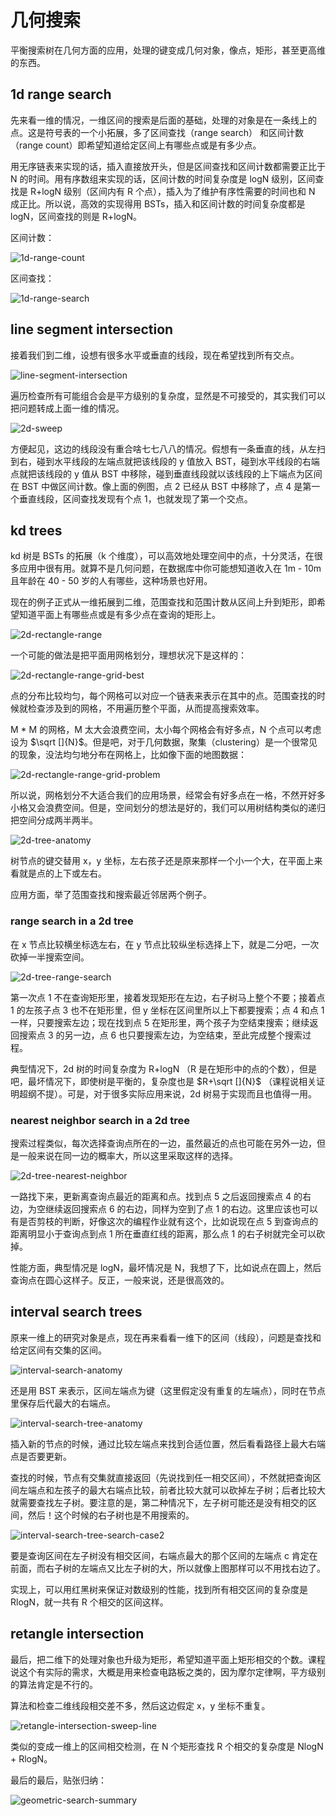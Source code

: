 # 几何搜索

平衡搜索树在几何方面的应用，处理的键变成几何对象，像点，矩形，甚至更高维的东西。

## 1d range search

先来看一维的情况，一维区间的搜索是后面的基础，处理的对象是在一条线上的点。这是符号表的一个小拓展，多了区间查找（range search） 和区间计数（range count）即希望知道给定区间上有哪些点或是有多少点。

用无序链表来实现的话，插入直接放开头，但是区间查找和区间计数都需要正比于 N 的时间。用有序数组来实现的话，区间计数的时间复杂度是 logN 级别，区间查找是 R+logN 级别（区间内有 R 个点），插入为了维护有序性需要的时间也和 N 成正比。所以说，高效的实现得用 BSTs，插入和区间计数的时间复杂度都是 logN，区间查找的则是 R+logN。

区间计数：

![1d-range-count](https://img2018.cnblogs.com/blog/886021/201901/886021-20190127194219610-1684162525.png)

区间查找：

![1d-range-search](https://img2018.cnblogs.com/blog/886021/201901/886021-20190127194252626-489357777.png)

## line segment intersection

接着我们到二维，设想有很多水平或垂直的线段，现在希望找到所有交点。

![line-segment-intersection](https://img2018.cnblogs.com/blog/886021/201901/886021-20190127194347651-1192355983.png)

遍历检查所有可能组合会是平方级别的复杂度，显然是不可接受的，其实我们可以把问题转成上面一维的情况。

![2d-sweep](https://img2018.cnblogs.com/blog/886021/201901/886021-20190127194419668-696125613.png)

方便起见，这边的线段没有重合啥七七八八的情况。假想有一条垂直的线，从左扫到右，碰到水平线段的左端点就把该线段的 y 值放入 BST，碰到水平线段的右端点就把该线段的 y 值从 BST 中移除，碰到垂直线段就以该线段的上下端点为区间在 BST 中做区间计数。像上面的例图，点 2 已经从 BST 中移除了，点 4 是第一个垂直线段，区间查找发现有个点 1，也就发现了第一个交点。

## kd trees

kd 树是 BSTs 的拓展（k 个维度），可以高效地处理空间中的点，十分灵活，在很多应用中很有用。就算不是几何问题，在数据库中你可能想知道收入在 1m - 10m 且年龄在 40 - 50 岁的人有哪些，这种场景也好用。

现在的例子正式从一维拓展到二维，范围查找和范围计数从区间上升到矩形，即希望知道平面上有哪些点或是有多少点在查询的矩形上。

![2d-rectangle-range](https://img2018.cnblogs.com/blog/886021/201901/886021-20190130144744849-425146497.png)

一个可能的做法是把平面用网格划分，理想状况下是这样的：

![2d-rectangle-range-grid-best](https://img2018.cnblogs.com/blog/886021/201901/886021-20190130144807524-1552636529.png)

点的分布比较均匀，每个网格可以对应一个链表来表示在其中的点。范围查找的时候就检查涉及到的网格，不用遍历整个平面，从而提高搜索效率。

M * M 的网格，M 太大会浪费空间，太小每个网格会有好多点，N 个点可以考虑设为 $\sqrt []{N}$。但是吧，对于几何数据，聚集（clustering）是一个很常见的现象，没法均匀地分布在网格上，比如像下面的地图数据：

![2d-rectangle-range-grid-problem](https://img2018.cnblogs.com/blog/886021/201901/886021-20190130144822278-866651473.png)

所以说，网格划分不大适合我们的应用场景，经常会有好多点在一格，不然开好多小格又会浪费空间。但是，空间划分的想法是好的，我们可以用树结构类似的递归把空间分成两半两半。

![2d-tree-anatomy](https://img2018.cnblogs.com/blog/886021/201901/886021-20190130144835605-1075265836.png)

树节点的键交替用 x，y 坐标，左右孩子还是原来那样一个小一个大，在平面上来看就是点的上下或左右。

应用方面，举了范围查找和搜索最近邻居两个例子。

### range search in a 2d tree

在 x 节点比较横坐标选左右，在 y 节点比较纵坐标选择上下，就是二分吧，一次砍掉一半搜索空间。

![2d-tree-range-search](https://img2018.cnblogs.com/blog/886021/201901/886021-20190130144854435-638261113.png)

第一次点 1 不在查询矩形里，接着发现矩形在左边，右子树马上整个不要；接着点 1 的左孩子点 3 也不在矩形里，但 y 坐标在区间里所以上下都要搜索；点 4 和点 1 一样，只要搜索左边；现在找到点 5 在矩形里，两个孩子为空结束搜索；继续返回搜索点 3 的另一边，点 6 也只要搜索左边，为空结束，至此完成整个搜索过程。

典型情况下，2d 树的时间复杂度为 R+logN （R 是在矩形中的点的个数），但是吧，最坏情况下，即使树是平衡的，复杂度也是 $R+\sqrt []{N}$ （课程说相关证明超纲不提）。可是，对于很多实际应用来说，2d 树易于实现而且也值得一用。

### nearest neighbor search in a 2d tree

搜索过程类似，每次选择查询点所在的一边，虽然最近的点也可能在另外一边，但是一般来说在同一边的概率大，所以这里采取这样的选择。

![2d-tree-nearest-neighbor](https://img2018.cnblogs.com/blog/886021/201901/886021-20190130144919582-2048381451.png)

一路找下来，更新离查询点最近的距离和点。找到点 5 之后返回搜索点 4 的右边，为空继续返回搜索点 6 的右边，同样为空到了点 1 的右边。这里应该也可以有是否剪枝的判断，好像这次的编程作业就有这个，比如说现在点 5 到查询点的距离明显小于查询点到点 1 所在垂直红线的距离，那么点 1 的右子树就完全可以砍掉。

性能方面，典型情况是 logN，最坏情况是 N，我想了下，比如说点在圆上，然后查询点在圆心这样子。反正，一般来说，还是很高效的。

## interval search trees

原来一维上的研究对象是点，现在再来看看一维下的区间（线段），问题是查找和给定区间有交集的区间。

![interval-search-anatomy](https://img2018.cnblogs.com/blog/886021/201902/886021-20190201101416691-1204900151.png)

还是用 BST 来表示，区间左端点为键（这里假定没有重复的左端点），同时在节点里保存后代最大的右端点。

![interval-search-tree-anatomy](https://img2018.cnblogs.com/blog/886021/201902/886021-20190201101431461-1941816609.png)

插入新的节点的时候，通过比较左端点来找到合适位置，然后看看路径上最大右端点是否要更新。

查找的时候，节点有交集就直接返回（先说找到任一相交区间），不然就把查询区间左端点和左孩子的最大右端点比较，前者比较大就可以砍掉左子树；后者比较大就需要查找左子树。要注意的是，第二种情况下，左子树可能还是没有相交的区间，然后！这个时候的右子树也是不用搜索的。

![interval-search-tree-search-case2](https://img2018.cnblogs.com/blog/886021/201902/886021-20190201101450708-294300464.png)

要是查询区间在左子树没有相交区间，右端点最大的那个区间的左端点 c 肯定在前面，而右子树的左端点又比左子树的大，所以就像上图那样可以不用找右边了。

实现上，可以用红黑树来保证对数级别的性能，找到所有相交区间的复杂度是 RlogN，就一共有 R 个相交的区间这样。

## retangle intersection

最后，把二维下的处理对象也升级为矩形，希望知道平面上矩形相交的个数。课程说这个有实际的需求，大概是用来检查电路板之类的，因为摩尔定律啊，平方级别的算法肯定是不行的。

算法和检查二维线段相交差不多，然后这边假定 x，y 坐标不重复。

![retangle-intersection-sweep-line](https://img2018.cnblogs.com/blog/886021/201902/886021-20190201101507834-1042813926.png)

类似的变成一维上的区间相交检测，在 N 个矩形查找 R 个相交的复杂度是 NlogN + RlogN。

最后的最后，贴张归纳：

![geometric-search-summary](https://img2018.cnblogs.com/blog/886021/201902/886021-20190201101531374-290584318.png)